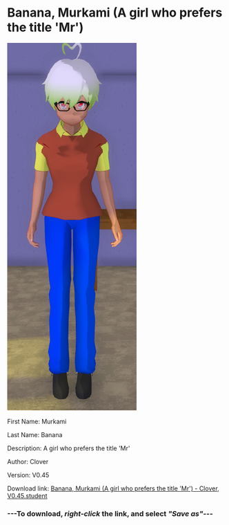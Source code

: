 # Banana, Murkami (A girl who prefers the title 'Mr')

<img src = "https://raw.githubusercontent.com/Arbiter1223/Daigaku-Gurashi-Custom-Students/master/Students/Files/Banana%2C%20Murkami%20(A%20girl%20who%20prefers%20the%20title%20'Mr').png">

First Name: Murkami

Last Name: Banana

Description: A girl who prefers the title 'Mr'

Author: Clover

Version: V0.45

Download link: <a href="https://raw.githubusercontent.com/Arbiter1223/Daigaku-Gurashi-Custom-Students/master/Students/Files/Banana%2C%20Murkami%20(A%20girl%20who%20prefers%20the%20title%20'Mr')%20-%20Clover%2C%20V0.45.student">Banana, Murkami (A girl who prefers the title 'Mr') - Clover, V0.45.student</a>

### ---**To download, _right-click_ the link, and select _"Save as"_**---
